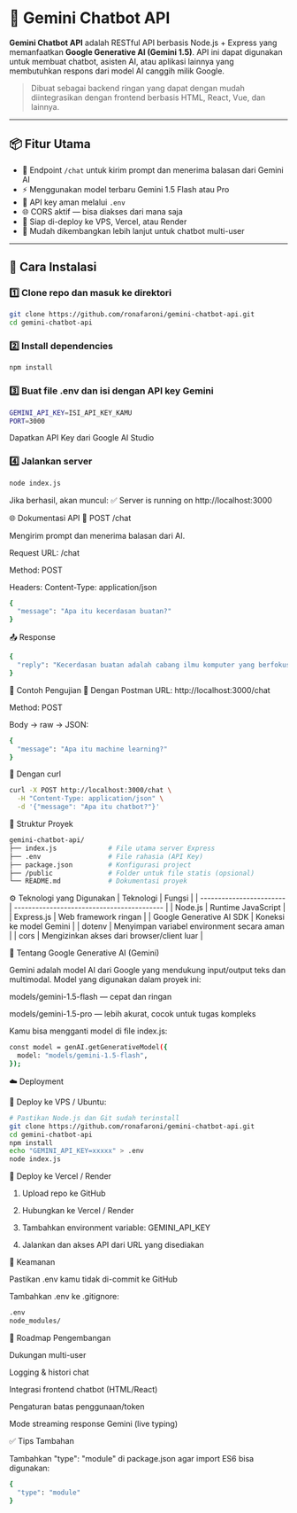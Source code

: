 # 🤖 Gemini Chatbot API

**Gemini Chatbot API** adalah RESTful API berbasis Node.js + Express yang memanfaatkan **Google Generative AI (Gemini 1.5)**. API ini dapat digunakan untuk membuat chatbot, asisten AI, atau aplikasi lainnya yang membutuhkan respons dari model AI canggih milik Google.

> Dibuat sebagai backend ringan yang dapat dengan mudah diintegrasikan dengan frontend berbasis HTML, React, Vue, dan lainnya.

---

## 📦 Fitur Utama

- 🔌 Endpoint `/chat` untuk kirim prompt dan menerima balasan dari Gemini AI
- ⚡ Menggunakan model terbaru Gemini 1.5 Flash atau Pro
- 🔐 API key aman melalui `.env`
- 🌐 CORS aktif — bisa diakses dari mana saja
- 📡 Siap di-deploy ke VPS, Vercel, atau Render
- 🧰 Mudah dikembangkan lebih lanjut untuk chatbot multi-user

---

## 🚀 Cara Instalasi

### 1️⃣ Clone repo dan masuk ke direktori

```bash
git clone https://github.com/ronafaroni/gemini-chatbot-api.git
cd gemini-chatbot-api
```

### 2️⃣ Install dependencies
```bash
npm install
```

### 3️⃣ Buat file .env dan isi dengan API key Gemini
```bash
GEMINI_API_KEY=ISI_API_KEY_KAMU
PORT=3000
```
Dapatkan API Key dari Google AI Studio

### 4️⃣ Jalankan server
```bash
node index.js
```

Jika berhasil, akan muncul:
✅ Server is running on http://localhost:3000

🌐 Dokumentasi API
🔹 POST /chat

Mengirim prompt dan menerima balasan dari AI.

Request
URL: /chat

Method: POST

Headers: Content-Type: application/json
```bash
{
  "message": "Apa itu kecerdasan buatan?"
}
```
📤 Response
```bash
{
  "reply": "Kecerdasan buatan adalah cabang ilmu komputer yang berfokus pada pembuatan sistem yang dapat meniru perilaku manusia..."
}
```

🧪 Contoh Pengujian
🔸 Dengan Postman
URL: http://localhost:3000/chat

Method: POST

Body → raw → JSON:
```bash
{
  "message": "Apa itu machine learning?"
}
```
🔸 Dengan curl
```bash
curl -X POST http://localhost:3000/chat \
  -H "Content-Type: application/json" \
  -d '{"message": "Apa itu chatbot?"}'
```


📁 Struktur Proyek
```bash
gemini-chatbot-api/
├── index.js             # File utama server Express
├── .env                 # File rahasia (API Key)
├── package.json         # Konfigurasi project
├── /public              # Folder untuk file statis (opsional)
└── README.md            # Dokumentasi proyek
```


⚙️ Teknologi yang Digunakan
| Teknologi                | Fungsi                                     |
| ------------------------ | ------------------------------------------ |
| Node.js                  | Runtime JavaScript                         |
| Express.js               | Web framework ringan                       |
| Google Generative AI SDK | Koneksi ke model Gemini                    |
| dotenv                   | Menyimpan variabel environment secara aman |
| cors                     | Mengizinkan akses dari browser/client luar |


🧠 Tentang Google Generative AI (Gemini)

Gemini adalah model AI dari Google yang mendukung input/output teks dan multimodal. Model yang digunakan dalam proyek ini:

models/gemini-1.5-flash — cepat dan ringan

models/gemini-1.5-pro — lebih akurat, cocok untuk tugas kompleks

Kamu bisa mengganti model di file index.js:
```bash
const model = genAI.getGenerativeModel({
  model: "models/gemini-1.5-flash",
});
```

☁️ Deployment

🔹 Deploy ke VPS / Ubuntu:
```bash
# Pastikan Node.js dan Git sudah terinstall
git clone https://github.com/ronafaroni/gemini-chatbot-api.git
cd gemini-chatbot-api
npm install
echo "GEMINI_API_KEY=xxxxx" > .env
node index.js
```


🔹 Deploy ke Vercel / Render

1. Upload repo ke GitHub

2. Hubungkan ke Vercel / Render

3. Tambahkan environment variable: GEMINI_API_KEY

4. Jalankan dan akses API dari URL yang disediakan


🔐 Keamanan

Pastikan .env kamu tidak di-commit ke GitHub

Tambahkan .env ke .gitignore:
```bash
.env
node_modules/
```


📌 Roadmap Pengembangan

 Dukungan multi-user

 Logging & histori chat

 Integrasi frontend chatbot (HTML/React)

 Pengaturan batas penggunaan/token

 Mode streaming response Gemini (live typing)



✅ Tips Tambahan

Tambahkan "type": "module" di package.json agar import ES6 bisa digunakan:
```bash
{
  "type": "module"
}
```

